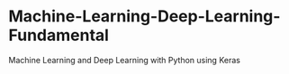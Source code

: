 # Machine-Learning-Deep-Learning-Fundamental

Machine Learning and Deep Learning with Python using Keras
